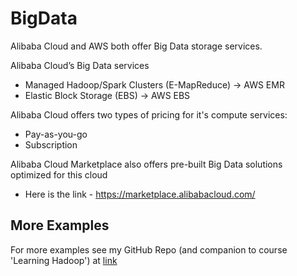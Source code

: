 # BigData

Alibaba Cloud and AWS both offer Big Data storage services.

Alibaba Cloud’s Big Data services 
 - Managed Hadoop/Spark Clusters (E-MapReduce) -> AWS EMR
 - Elastic Block Storage (EBS) -> AWS EBS

Alibaba Cloud offers two types of pricing for it's compute services: 
- Pay-as-you-go
- Subscription

Alibaba Cloud Marketplace also offers pre-built Big Data solutions optimized for this cloud
- Here is the link - https://marketplace.alibabacloud.com/

## More Examples

For more examples see my GitHub Repo (and companion to course 'Learning Hadoop') at [link](https://github.com/lynnlangit/learning-hadoop-and-spark)
